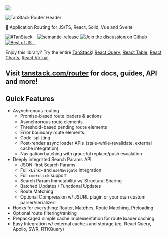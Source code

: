 <img src="https://static.scarf.sh/a.png?x-pxid=d988eb79-b0fc-4a2b-8514-6a1ab932d188" />

![TanStack Router Header](https://github.com/tanstack/router/raw/main/media/repo-dark.png)

🤖 Application Routing for JS/TS, React, Solid, Vue and Svelte

<a href="https://twitter.com/intent/tweet?button_hashtag=TanStack" target="\_parent">
  <img alt="#TanStack" src="https://img.shields.io/twitter/url?color=%2308a0e9&label=%23TanStack&style=social&url=https%3A%2F%2Ftwitter.com%2Fintent%2Ftweet%3Fbutton_hashtag%3DTanStack">
</a><a href="https://discord.com/invite/WrRKjPJ" target="\_parent">
  <img alt="" src="https://img.shields.io/badge/Discord-TanStack-%235865F2" />
</a><a href="https://npmjs.com/package/react-router" target="\_parent">
  <img alt="" src="https://img.shields.io/npm/dm/react-router.svg" />
</a><a href="https://bundlephobia.com/result?p=react-router" target="\_parent">
  <img alt="" src="https://badgen.net/bundlephobia/minzip/react-router" />
</a><a href="#badge">
    <img alt="semantic-release" src="https://img.shields.io/badge/%20%20%F0%9F%93%A6%F0%9F%9A%80-semantic--release-e10079.svg">
  </a><a href="https://github.com/tanstack/router/discussions">
  <img alt="Join the discussion on Github" src="https://img.shields.io/badge/Github%20Discussions%20%26%20Support-Chat%20now!-blue" />
</a><a href="https://bestofjs.org/projects/react-router"><img alt="Best of JS" src="https://img.shields.io/endpoint?url=https://bestofjs-serverless.now.sh/api/project-badge?fullName=tanstack%2Freact-router%26since=daily" /></a><a href="https://github.com/tanstack/router" target="\_parent">
  <img alt="" src="https://img.shields.io/github/stars/tanstack/router.svg?style=social&label=Star" />
</a><a href="https://twitter.com/tan_stack" target="\_parent">
  <img alt="" src="https://img.shields.io/twitter/follow/tan_stack.svg?style=social&label=Follow @TanStack" />
</a><a href="https://twitter.com/tannerlinsley" target="\_parent">
  <img alt="" src="https://img.shields.io/twitter/follow/tannerlinsley.svg?style=social&label=Follow @TannerLinsley" />
</a>

Enjoy this library? Try the entire [TanStack](https://tanstack.com)! [React Query](https://github.com/tannerlinsley/react-query), [React Table](https://github.com/tanstack/react-table), [React Charts](https://github.com/tannerlinsley/react-charts), [React Virtual](https://github.com/tannerlinsley/react-virtual)

## Visit [tanstack.com/router](https://tanstack.com/router) for docs, guides, API and more!

## Quick Features

- Asynchronous routing
  - Promise-based route loaders & actions
  - Asynchronous route elements
  - Threshold-based pending route elements
  - Error boundary route elements
  - Code-splitting
  - Post-render async loader APIs (stale-while-revalidate, external cache integration)
  - Navigation batching with graceful replace/push escalation
- Deeply integrated Search Params API
  - JSON-first Search Params
  - Full `<Link>` and `useNavigate` integration
  - Full `cmd+click` support
  - Search Param Immutability w/ Structural Sharing
  - Batched Updates / Functional Updates
  - Route Matching
  - Optional Compression w/ JSURL plugin or your own custom parser/serializer!
- Hooks for everything: Router, Matches, Route Matching, Preloading
- Optional route filtering/ranking
- Prepackaged simple cache implementation for route loader caching
- Easy Integration w/ external caches and storage (eg. React Query, Apollo, SWR, RTKQuery)

<!-- Use the force, Luke! -->

